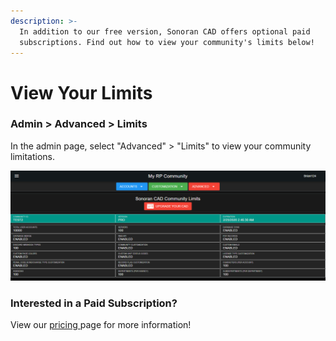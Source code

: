 ```yaml
---
description: >-
  In addition to our free version, Sonoran CAD offers optional paid
  subscriptions. Find out how to view your community's limits below!
---
```


# View Your Limits

### Admin &gt; Advanced &gt; Limits

In the admin page, select "Advanced" &gt; "Limits" to view your community limitations.

![Sonoran CAD&apos;s limits section](../../.gitbook/assets/limits.png)

### Interested in a Paid Subscription?

View our [pricing ](https://sonorancad.com/app/#/pricing)page for more information!

